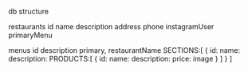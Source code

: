 db structure

restaurants
  id
  name
  description
  address
  phone
  instagramUser
  primaryMenu


menus
  id
  description
  primary,
  restaurantName
  SECTIONS:[
    {
      id:
      name:
      description:
      PRODUCTS:[
        {
          id:
          name:
          description:
          price:
          image
        }
      ]
    }
  ]

